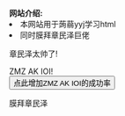 <html lang="zh">
<head>       
   <title>膜拜章民泽网站</title>
</head>
<body>
  <main>
    <b>网站介绍:</b>
    <li>本网站用于蒟蒻yyj学习html</li>
    <li>同时膜拜章民泽巨佬</li>
    <p>章民泽太帅了!</p>
    <a herf="https://www.luogu.com.cn/paste/ecqdyqe3">ZMZ AK IOI!</a>
    <br>
    <button type="button">点此增加ZMZ AK IOI的成功率</button>
  </main>
  <aside>
    <p>膜拜章民泽</p>
  </aside>
</body>
</html>
